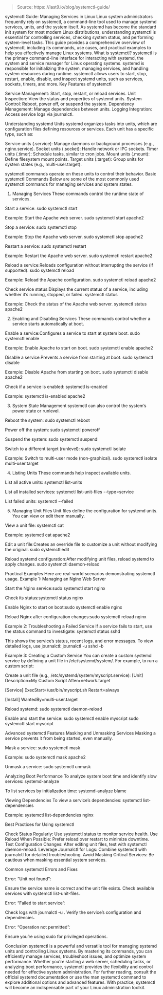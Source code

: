 > Source: https: //last9.io/blog/systemctl-guide/

systemctl Guide: Managing Services in Linux
Linux system administrators frequently rely on systemctl, a command-line tool used to manage systemd services, units, and the system itself. As systemd has become the standard init system for most modern Linux distributions, understanding systemctl is essential for controlling services, checking system status, and performing system-level tasks. This guide provides a comprehensive overview of systemctl, including its commands, use cases, and practical examples to help you effectively manage Linux systems.
What is systemctl?
systemctl is the primary command-line interface for interacting with systemd, the system and service manager for Linux operating systems. systemd is responsible for initializing the system, managing services, and handling system resources during runtime. systemctl allows users to start, stop, restart, enable, disable, and inspect systemd units, such as services, sockets, timers, and more.
Key Features of systemctl

Service Management: Start, stop, restart, or reload services.
Unit Inspection: View the status and properties of systemd units.
System Control: Reboot, power off, or suspend the system.
Dependency Management: Manage dependencies between units.
Logging Integration: Access service logs via journalctl.

Understanding systemd Units
systemd organizes tasks into units, which are configuration files defining resources or services. Each unit has a specific type, such as:

Service units (.service): Manage daemons or background processes (e.g., nginx.service).
Socket units (.socket): Handle network or IPC sockets.
Timer units (.timer): Schedule tasks, similar to cron jobs.
Mount units (.mount): Define filesystem mount points.
Target units (.target): Group units for system states (e.g., multi-user.target).

systemctl commands operate on these units to control their behavior.
Basic systemctl Commands
Below are some of the most commonly used systemctl commands for managing services and system states.
1. Managing Services
These commands control the runtime state of services.

Start a service:
sudo systemctl start <service-name>

Example: Start the Apache web server.
sudo systemctl start apache2


Stop a service:
sudo systemctl stop <service-name>

Example: Stop the Apache web server.
sudo systemctl stop apache2


Restart a service:
sudo systemctl restart <service-name>

Example: Restart the Apache web server.
sudo systemctl restart apache2


Reload a service:Reloads configuration without interrupting the service (if supported).
sudo systemctl reload <service-name>

Example: Reload the Apache configuration.
sudo systemctl reload apache2


Check service status:Displays the current status of a service, including whether it’s running, stopped, or failed.
systemctl status <service-name>

Example: Check the status of the Apache web server.
systemctl status apache2



2. Enabling and Disabling Services
These commands control whether a service starts automatically at boot.

Enable a service:Configures a service to start at system boot.
sudo systemctl enable <service-name>

Example: Enable Apache to start on boot.
sudo systemctl enable apache2


Disable a service:Prevents a service from starting at boot.
sudo systemctl disable <service-name>

Example: Disable Apache from starting on boot.
sudo systemctl disable apache2


Check if a service is enabled:
systemctl is-enabled <service-name>

Example:
systemctl is-enabled apache2



3. System State Management
systemctl can also control the system’s power state or runlevel.

Reboot the system:
sudo systemctl reboot


Power off the system:
sudo systemctl poweroff


Suspend the system:
sudo systemctl suspend


Switch to a different target (runlevel):
sudo systemctl isolate <target-name>

Example: Switch to multi-user mode (non-graphical).
sudo systemctl isolate multi-user.target



4. Listing Units
These commands help inspect available units.

List all active units:
systemctl list-units


List all installed services:
systemctl list-unit-files --type=service


List failed units:
systemctl --failed



5. Managing Unit Files
Unit files define the configuration for systemd units. You can view or edit them manually.

View a unit file:
systemctl cat <service-name>

Example:
systemctl cat apache2


Edit a unit file:Creates an override file to customize a unit without modifying the original.
sudo systemctl edit <service-name>


Reload systemd configuration:After modifying unit files, reload systemd to apply changes.
sudo systemctl daemon-reload



Practical Examples
Here are real-world scenarios demonstrating systemctl usage.
Example 1: Managing an Nginx Web Server

Start the Nginx service:sudo systemctl start nginx


Check its status:systemctl status nginx


Enable Nginx to start on boot:sudo systemctl enable nginx


Reload Nginx after configuration changes:sudo systemctl reload nginx



Example 2: Troubleshooting a Failed Service
If a service fails to start, use the status command to investigate:
systemctl status sshd

This shows the service’s status, recent logs, and error messages. To view detailed logs, use journalctl:
journalctl -u sshd -b

Example 3: Creating a Custom Service
You can create a custom systemd service by defining a unit file in /etc/systemd/system/. For example, to run a custom script:

Create a unit file (e.g., /etc/systemd/system/myscript.service):
[Unit]
Description=My Custom Script
After=network.target

[Service]
ExecStart=/usr/bin/myscript.sh
Restart=always

[Install]
WantedBy=multi-user.target


Reload systemd:
sudo systemctl daemon-reload


Enable and start the service:
sudo systemctl enable myscript
sudo systemctl start myscript



Advanced systemctl Features
Masking and Unmasking Services
Masking a service prevents it from being started, even manually.

Mask a service:
sudo systemctl mask <service-name>

Example:
sudo systemctl mask apache2


Unmask a service:
sudo systemctl unmask <service-name>



Analyzing Boot Performance
To analyze system boot time and identify slow services:
systemd-analyze

To list services by initialization time:
systemd-analyze blame

Viewing Dependencies
To view a service’s dependencies:
systemctl list-dependencies <service-name>

Example:
systemctl list-dependencies nginx

Best Practices for Using systemctl

Check Status Regularly: Use systemctl status to monitor service health.
Use Reload When Possible: Prefer reload over restart to minimize downtime.
Test Configuration Changes: After editing unit files, test with systemctl daemon-reload.
Leverage Journalctl for Logs: Combine systemctl with journalctl for detailed troubleshooting.
Avoid Masking Critical Services: Be cautious when masking essential system services.

Common systemctl Errors and Fixes

Error: “Unit not found”:

Ensure the service name is correct and the unit file exists.
Check available services with systemctl list-unit-files.


Error: “Failed to start service”:

Check logs with journalctl -u <service-name>.
Verify the service’s configuration and dependencies.


Error: “Operation not permitted”:

Ensure you’re using sudo for privileged operations.



Conclusion
systemctl is a powerful and versatile tool for managing systemd units and controlling Linux systems. By mastering its commands, you can efficiently manage services, troubleshoot issues, and optimize system performance. Whether you’re starting a web server, scheduling tasks, or analyzing boot performance, systemctl provides the flexibility and control needed for effective system administration.
For further reading, consult the official systemd documentation or use the man systemctl command to explore additional options and advanced features. With practice, systemctl will become an indispensable part of your Linux administration toolkit.
